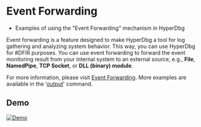 # Event Forwarding
- Examples of using the "Event Forwarding" mechanism in HyperDbg

Event forwarding is a feature designed to make HyperDbg a tool for log gathering and analyzing system behavior. This way, you can use HyperDbg for #DFIR purposes. You can use event forwarding to forward the event monitoring result from your internal system to an external source, e.g., **File**, **NamedPipe**, **TCP Socket**, or **DLL (binary) module**.

For more information, please visit [Event Forwarding](https://docs.hyperdbg.org/tips-and-tricks/misc/event-forwarding). More examples are available in the '[output](https://docs.hyperdbg.org/commands/debugging-commands/output)' command.

## Demo
[![Demo](https://img.youtube.com/vi/tyapdCEZtic/0.jpg)](https://www.youtube.com/watch?v=tyapdCEZtic)

